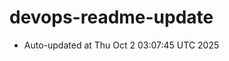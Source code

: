 # devops-readme-update
<!--START_SECTION:activity-->
- Auto-updated at Thu Oct  2 03:07:45 UTC 2025
<!--END_SECTION:activity-->
